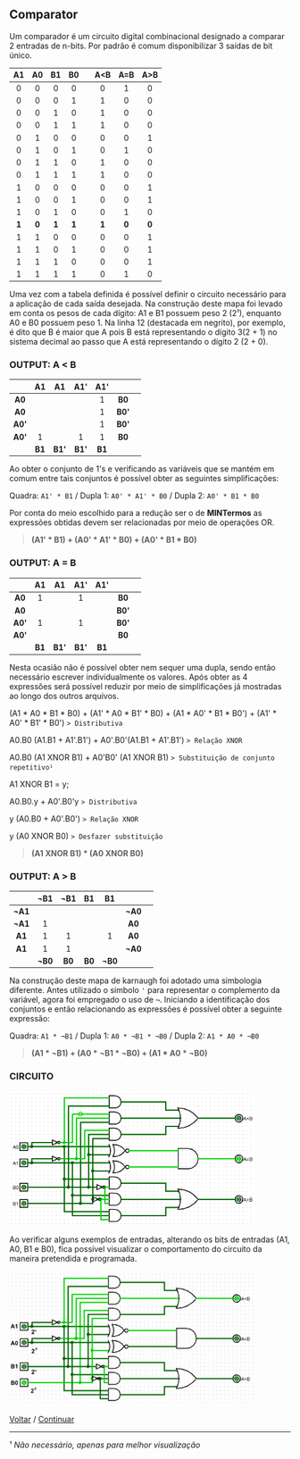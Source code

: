 ## Comparator

Um comparador é um circuito digital combinacional designado a comparar 2 entradas de n-bits. Por padrão é comum disponibilizar 3 saídas de bit único.

|A1|A0|B1|B0||A<B|A=B|A>B|
|:-:|:-:|:-:|:-:|:-:|:-:|:-:|:-:|
|0|0|0|0||0|1|0|
|0|0|0|1||1|0|0|
|0|0|1|0||1|0|0|
|0|0|1|1||1|0|0|
|0|1|0|0||0|0|1|
|0|1|0|1||0|1|0|
|0|1|1|0||1|0|0|
|0|1|1|1||1|0|0|
|1|0|0|0||0|0|1|
|1|0|0|1||0|0|1|
|1|0|1|0||0|1|0|
|**1**|**0**|**1**|**1**||**1**|**0**|**0**|
|1|1|0|0||0|0|1|
|1|1|0|1||0|0|1|
|1|1|1|0||0|0|1|
|1|1|1|1||0|1|0|

Uma vez com a tabela definida é possível definir o circuito necessário para a aplicação de cada saída desejada. Na construção deste mapa foi levado em conta os pesos de cada dígito: A1 e B1 possuem peso 2 (2¹), enquanto A0 e B0 possuem peso 1. Na linha 12 (destacada em negrito), por exemplo, é dito que B é maior que A pois B está representando o dígito 3(2 + 1) no sistema decimal ao passo que A está representando o dígito 2 (2 + 0).

### OUTPUT: A < B

||A1|A1|A1'|A1'|||
|:---:|:---:|:---:|:---:|:---:|:---:|:---:|
|**A0**||||1|**B0**|
|**A0**||||1|**B0'**|
|**A0'**||||1|**B0'**|
|**A0'**|1||1|1|**B0**|
||**B1**|**B1'**|**B1'**|**B1**|||

Ao obter o conjunto de 1's e verificando as variáveis que se mantém em comum entre tais conjuntos é possível obter as seguintes simplificações: 

Quadra: `A1' * B1` / Dupla 1: `A0' * A1' * B0` / Dupla 2: `A0' * B1 * B0`

Por conta do meio escolhido para a redução ser o de **MINTermos** as expressões obtidas devem ser relacionadas por meio de operações OR.

> **(A1' * B1) + (A0' * A1' * B0) + (A0' * B1 * B0)**

### OUTPUT: A = B

||A1|A1|A1'|A1'|||
|:---:|:---:|:---:|:---:|:---:|:---:|:---:|
|**A0**|1||1||**B0**|
|**A0**|||||**B0'**|
|**A0'**|1||1||**B0'**|
|**A0'**|||||**B0**|
||**B1**|**B1'**|**B1'**|**B1**|||

Nesta ocasião não é possível obter nem sequer uma dupla, sendo então necessário escrever individualmente os valores. Após obter as 4 expressões será possível reduzir por meio de simplificações já mostradas ao longo dos outros arquivos.

(A1 * A0 * B1 * B0) + (A1' * A0 * B1' * B0) + (A1 * A0' * B1 * B0') + (A1' * A0' * B1' * B0') ``> Distributiva``

A0.B0 (A1.B1 + A1'.B1') + A0'.B0'(A1.B1 + A1'.B1') ``> Relação XNOR``

A0.B0 (A1 XNOR B1) + A0'B0' (A1 XNOR B1) ``> Substituição de conjunto repetitivo¹``

A1 XNOR B1 = y;

A0.B0.y + A0'.B0'y ``> Distributiva``

y (A0.B0 + A0'.B0') ``> Relação XNOR``

y (A0 XNOR B0) ``> Desfazer substituição``

> **(A1 XNOR B1) * (A0 XNOR B0)**

### OUTPUT: A > B

||¬B1|¬B1|B1|B1|||
|:---:|:---:|:---:|:---:|:---:|:---:|:---:|
|**¬A1**|||||**¬A0**|
|**¬A1**|1||||**A0**|
|**A1**|1|1||1|**A0**|
|**A1**|1|1|||**¬A0**|
||**¬B0**|**B0**|**B0**|**¬B0**|||

Na construção deste mapa de karnaugh foi adotado uma simbologia diferente. Antes utilizado o símbolo ``'`` para representar o complemento da variável, agora foi empregado o uso de ``¬``. Iniciando a identificação dos conjuntos e então relacionando as expressões é possível obter a seguinte expressão:

Quadra: `A1 * ¬B1` / Dupla 1: `A0 * ¬B1 * ¬B0`  / Dupla 2: `A1 * A0 * ¬B0`

> **(A1 * ¬B1) + (A0 * ¬B1 * ¬B0) + (A1 * A0 * ¬B0)**


### CIRCUITO

<img src="../img/2-BitComparator.png" alt="Circuito comparador de 2 bits" height="240">

Ao verificar alguns exemplos de entradas, alterando os bits de entradas (A1, A0, B1 e B0), fica possível visualizar o comportamento do circuito da maneira pretendida e programada.

<img src="../img/2-BitComparator.gif" alt="Funcionamento do comparador com diferentes entradas" height="240">

[Voltar](06-Adder.md) / [Continuar](11-Decodificador.md)

---

¹ *Não necessário, apenas para melhor visualização*